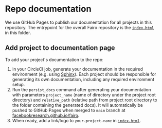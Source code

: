 # Repo documentation

We use GitHub Pages to publish our documentation for all projects in this repository. The entrypoint for the overall Fairo repository is the [`index.html`](./index.html) in this folder.

## Add project to documentation page

To add your project's documentation to the repo:

1. In your CircleCI job, generate your documentation in the required environment (e.g. using [Sphinx](https://www.sphinx-doc.org/en/master/)). Each project should be responsible for generating its own documentation, including any required environment setup.
2. Run the `persist_docs` command after generating your documentation with parameters `project_name` (name of directory under the project root directory) and `relative_path` (relative path from project root directory to the folder containing the generated docs). It will automatically be pushed to GitHub Pages when merged to `main` branch at [facebookresearch.github.io/fairo](https://facebookresearch.github.io/fairo).
3. When ready, add a link/logo to `your-project-name` in [`index.html`](./index.html).
